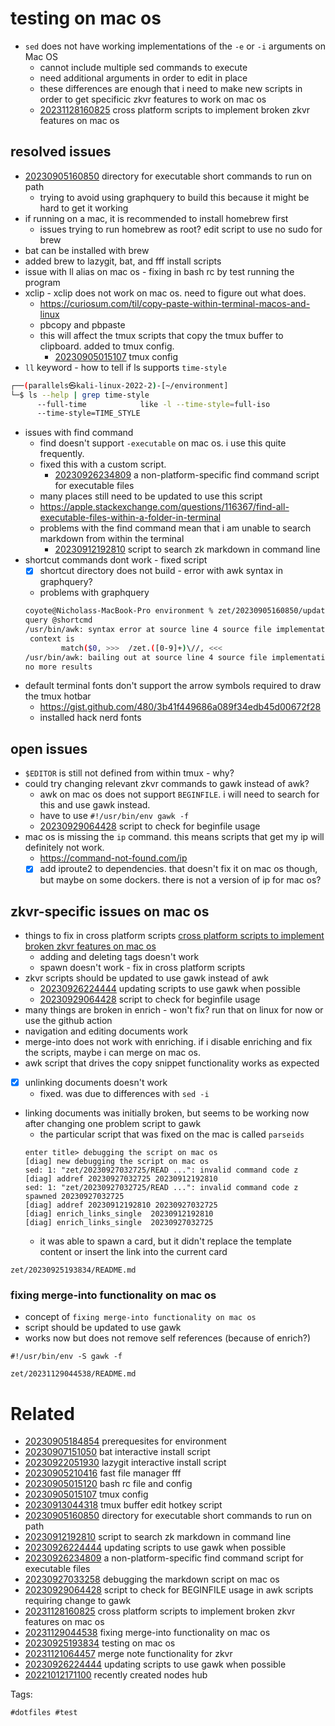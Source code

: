 # testing on mac os

- `sed` does not have working implementations of the `-e` or `-i` arguments on Mac OS
  - cannot include multiple sed commands to execute
  - need additional arguments in order to edit in place
  - these differences are enough that i need to make new scripts in order to get specificic zkvr features to work on mac os
  - [20231128160825](/zet/20231128160825/README.md) cross platform scripts to implement broken zkvr features on mac os

## resolved issues
- [20230905160850](/zet/20230905160850/README.md) directory for executable short commands to run on path
  - trying to avoid using graphquery to build this because it might be hard to get it working
- if running on a mac, it is recommended to install homebrew first
  - issues trying to run homebrew as root? edit script to use no sudo for brew
- bat can be installed with brew
- added brew to lazygit, bat, and fff install scripts
- issue with ll alias on mac os - fixing in bash rc by test running the program
- xclip - xclip does not work on mac os. need to figure out what does.
  - https://curiosum.com/til/copy-paste-within-terminal-macos-and-linux
  - pbcopy and pbpaste
  - this will affect the tmux scripts that copy the tmux buffer to clipboard. added to tmux config.
    - [20230905015107](/zet/20230905015107/README.md) tmux config
- `ll` keyword - how to tell if ls supports `time-style`
```bash
┌──(parallels㉿kali-linux-2022-2)-[~/environment]
└─$ ls --help | grep time-style
      --full-time            like -l --time-style=full-iso
      --time-style=TIME_STYLE
```
- issues with find command
  - find doesn't support `-executable` on mac os. i use this quite frequently.
  - fixed this with a custom script.
    - [20230926234809](/zet/20230926234809/README.md) a non-platform-specific find command script for executable files
  - many places still need to be updated to use this script
  - https://apple.stackexchange.com/questions/116367/find-all-executable-files-within-a-folder-in-terminal
  - problems with the find command mean that i am unable to search markdown from within the terminal
    - [20230912192810](/zet/20230912192810/README.md) script to search zk markdown in command line
- shortcut commands dont work - fixed script
  - [x] shortcut directory does not build - error with awk syntax in graphquery?
  - problems with graphquery
  ```bash
  coyote@Nicholass-MacBook-Pro environment % zet/20230905160850/update-shortcuts
  query @shortcmd
  /usr/bin/awk: syntax error at source line 4 source file implementation/parseids
   context is
          match($0, >>>  /zet.([0-9]+)\//, <<<
  /usr/bin/awk: bailing out at source line 4 source file implementation/parseids
  no more results
  ```
- default terminal fonts don't support the arrow symbols required to draw the tmux hotbar
  - https://gist.github.com/480/3b41f449686a089f34edb45d00672f28
  - installed hack nerd fonts

## open issues
- `$EDITOR` is still not defined from within tmux - why?
- could try changing relevant zkvr commands to gawk instead of awk?
  - awk on mac os does not support `BEGINFILE`. i will need to search for this and use gawk instead.
  - have to use `#!/usr/bin/env gawk -f`
  - [20230929064428](/zet/20230929064428/README.md) script to check for beginfile usage
- mac os is missing the `ip` command. this means scripts that get my ip will definitely not work.
  - https://command-not-found.com/ip
  - [x] add iproute2 to dependencies. that doesn't fix it on mac os though, but maybe on some dockers. there is not a version of ip for mac os?

## zkvr-specific issues on mac os
- things to fix in cross platform scripts [cross platform scripts to implement broken zkvr features on mac os](/zet/20231128160825/README.md)
  - adding and deleting tags doesn't work
  - spawn doesn't work - fix in cross platform scripts
- zkvr scripts should be updated to use gawk instead of awk
  - [20230926224444](/zet/20230926224444/README.md) updating scripts to use gawk when possible
  - [20230929064428](/zet/20230929064428/README.md) script to check for beginfile usage
- many things are broken in enrich - won't fix? run that on linux for now or use the github action
- navigation and editing documents work
- merge-into does not work with enriching. if i disable enriching and fix the scripts, maybe i can merge on mac os.
- awk script that drives the copy snippet functionality works as expected
- [x] unlinking documents doesn't work
  - fixed. was due to differences with `sed -i`
- linking documents was initially broken, but seems to be working now after changing one problem script to gawk
  - the particular script that was fixed on the mac is called `parseids`
  ```
  enter title> debugging the script on mac os
  [diag] new debugging the script on mac os
  sed: 1: "zet/20230927032725/READ ...": invalid command code z
  [diag] addref 20230927032725 20230912192810
  sed: 1: "zet/20230927032725/READ ...": invalid command code z
  spawned 20230927032725
  [diag] addref 20230912192810 20230927032725
  [diag] enrich_links_single  20230912192810
  [diag] enrich_links_single  20230927032725
  ```
  - it was able to spawn a card, but it didn't replace the template content or insert the link into the current card

` zet/20230925193834/README.md `

### fixing merge-into functionality on mac os

- concept of `fixing merge-into functionality on mac os`
- script should be updated to use gawk
- works now but does not remove self references (because of enrich?)

```
#!/usr/bin/env -S gawk -f
```

` zet/20231129044538/README.md `

# Related

- [20230905184854](/zet/20230905184854/README.md) prerequesites for environment
- [20230907151050](/zet/20230907151050/README.md) bat interactive install script
- [20230922051930](/zet/20230922051930/README.md) lazygit interactive install script
- [20230905210416](/zet/20230905210416/README.md) fast file manager fff
- [20230905015120](/zet/20230905015120/README.md) bash rc file and config
- [20230905015107](/zet/20230905015107/README.md) tmux config
- [20230913044318](/zet/20230913044318/README.md) tmux buffer edit hotkey script
- [20230905160850](/zet/20230905160850/README.md) directory for executable short commands to run on path
- [20230912192810](/zet/20230912192810/README.md) script to search zk markdown in command line
- [20230926224444](/zet/20230926224444/README.md) updating scripts to use gawk when possible
- [20230926234809](/zet/20230926234809/README.md) a non-platform-specific find command script for executable files
- [20230927033258](/zet/20230927033258/README.md) debugging the markdown script on mac os
- [20230929064428](/zet/20230929064428/README.md) script to check for BEGINFILE usage in awk scripts requiring change to gawk
- [20231128160825](/zet/20231128160825/README.md) cross platform scripts to implement broken zkvr features on mac os
- [20231129044538](/zet/20231129044538/README.md) fixing merge-into functionality on mac os
- [20230925193834](/zet/20230925193834/README.md) testing on mac os
- [20231121064457](/zet/20231121064457/README.md) merge note functionality for zkvr
- [20230926224444](/zet/20230926224444/README.md) updating scripts to use gawk when possible
- [20221012171100](/zet/20221012171100/README.md) recently created nodes hub

Tags:

    #dotfiles #test
